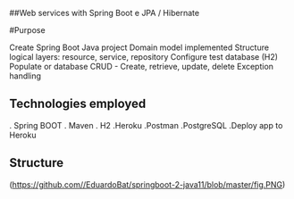  ##Web services with Spring Boot e JPA / Hibernate </br>


#Purpose

 Create Spring Boot Java project
 Domain model implemented
 Structure logical layers: resource, service, repository
 Configure test database (H2)
 Populate or database
 CRUD - Create, retrieve, update, delete
 Exception handling

## Technologies employed

 . Spring BOOT 
 . Maven
 . H2
 .Heroku
 .Postman
 .PostgreSQL
 .Deploy app to Heroku

## Structure


(https://github.com//EduardoBat/springboot-2-java11/blob/master/fig.PNG)<br/>





